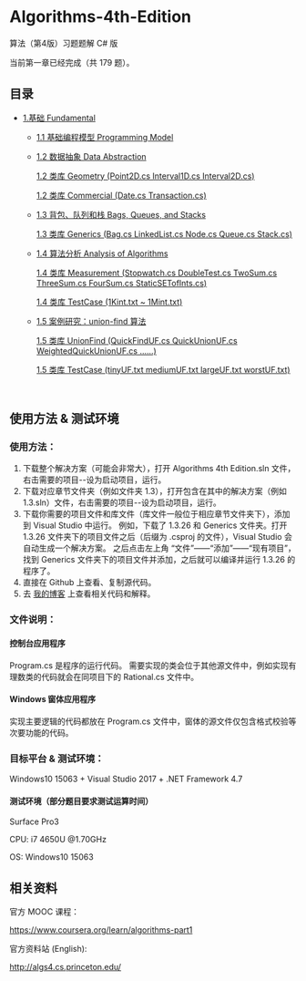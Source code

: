 # Algorithms-4th-Edition

算法（第4版）习题题解 C# 版

当前第一章已经完成（共 179 题）。

## 目录

- [1.基础 Fundamental](https://github.com/ikesnowy/Algorithms-4th-Edition-in-Csharp/tree/master/1%20Fundamental)
  - [1.1 基础编程模型 Programming Model](https://github.com/ikesnowy/Algorithms-4th-Edition-in-Csharp/tree/master/1%20Fundamental/1.1)  

  - [1.2 数据抽象 Data Abstraction](https://github.com/ikesnowy/Algorithms-4th-Edition-in-Csharp/tree/master/1%20Fundamental/1.2) 

    [1.2 类库 Geometry (Point2D.cs Interval1D.cs Interval2D.cs)](https://github.com/ikesnowy/Algorithms-4th-Edition-in-Csharp/tree/master/1%20Fundamental/1.2/Geometry) 

    [1.2 类库 Commercial (Date.cs Transaction.cs)](https://github.com/ikesnowy/Algorithms-4th-Edition-in-Csharp/tree/master/1%20Fundamental/1.2/Commercial)  

  - [1.3 背包、队列和栈 Bags, Queues, and Stacks](https://github.com/ikesnowy/Algorithms-4th-Edition-in-Csharp/tree/master/1%20Fundamental/1.3)

    [1.3 类库 Generics (Bag.cs LinkedList.cs Node.cs Queue.cs Stack.cs)](https://github.com/ikesnowy/Algorithms-4th-Edition-in-Csharp/tree/master/1%20Fundamental/1.3/Generics)

  - [1.4 算法分析 Analysis of Algorithms](https://github.com/ikesnowy/Algorithms-4th-Edition-in-Csharp/tree/master/1%20Fundamental/1.4)

    [1.4 类库 Measurement (Stopwatch.cs DoubleTest.cs TwoSum.cs ThreeSum.cs FourSum.cs StaticSETofInts.cs)](https://github.com/ikesnowy/Algorithms-4th-Edition-in-Csharp/tree/master/1%20Fundamental/1.4/Measurement)

    [1.4 类库 TestCase (1Kint.txt ~ 1Mint.txt)](https://github.com/ikesnowy/Algorithms-4th-Edition-in-Csharp/tree/master/1%20Fundamental/1.4/TestCase)

  - [1.5 案例研究：union-find 算法](https://github.com/ikesnowy/Algorithms-4th-Edition-in-Csharp/tree/master/1%20Fundamental/1.5)

    [1.5 类库 UnionFind (QuickFindUF.cs QuickUnionUF.cs WeightedQuickUnionUF.cs ......)](https://github.com/ikesnowy/Algorithms-4th-Edition-in-Csharp/tree/master/1%20Fundamental/1.5/UnionFind)

    [1.5 类库 TestCase (tinyUF.txt mediumUF.txt largeUF.txt worstUF.txt)](https://github.com/ikesnowy/Algorithms-4th-Edition-in-Csharp/tree/master/1%20Fundamental/1.5/TestCase)

    ​

## 使用方法 & 测试环境

### 使用方法：  

1. 下载整个解决方案（可能会非常大），打开 Algorithms 4th Edition.sln 文件，右击需要的项目--设为启动项目，运行。  
2. 下载对应章节文件夹（例如文件夹 1.3），打开包含在其中的解决方案（例如 1.3.sln）文件，右击需要的项目--设为启动项目，运行。
3. 下载你需要的项目文件和库文件（库文件一般位于相应章节文件夹下），添加到 Visual Studio 中运行。 
   例如，下载了 1.3.26 和 Generics 文件夹。打开 1.3.26 文件夹下的项目文件之后（后缀为 .csproj 的文件），Visual Studio 会自动生成一个解决方案。 
   之后点击左上角 “文件”——“添加”——“现有项目”，找到 Generics 文件夹下的项目文件并添加，之后就可以编译并运行 1.3.26 的程序了。  
4. 直接在 Github 上查看、复制源代码。  
5. 去 [我的博客](http://www.cnblogs.com/ikesnowy/) 上查看相关代码和解释。  

### 文件说明：

#### 控制台应用程序  

Program.cs 是程序的运行代码。 
需要实现的类会位于其他源文件中，例如实现有理数类的代码就会在同项目下的 Rational.cs 文件中。  

#### Windows 窗体应用程序

实现主要逻辑的代码都放在 Program.cs 文件中，窗体的源文件仅包含格式校验等次要功能的代码。  

### 目标平台 & 测试环境：  

Windows10 15063 + Visual Studio 2017 + .NET Framework 4.7  

#### 测试环境（部分题目要求测试运算时间）  

Surface Pro3

CPU: i7 4650U @1.70GHz

OS: Windows10 15063

## 相关资料  

官方 MOOC 课程： 

https://www.coursera.org/learn/algorithms-part1

官方资料站 (English):

http://algs4.cs.princeton.edu/
